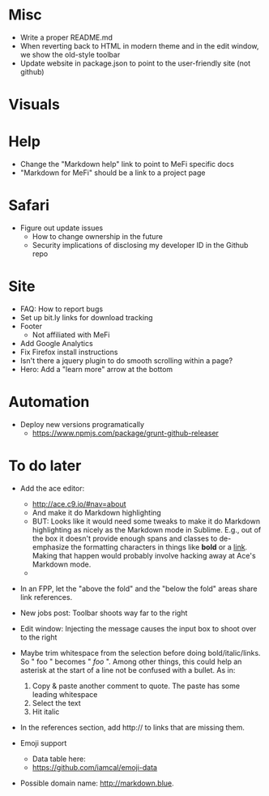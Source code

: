 Misc
====
* Write a proper README.md
* When reverting back to HTML in modern theme and in the edit window, we show the old-style toolbar
* Update website in package.json to point to the user-friendly site (not github)

Visuals
=======

Help
====
* Change the "Markdown help" link to point to MeFi specific docs
* "Markdown for MeFi" should be a link to a project page

Safari
======
* Figure out update issues 
    - How to change ownership in the future
    - Security implications of disclosing my developer ID in the Github repo

Site
====
* FAQ: How to report bugs
* Set up bit.ly links for download tracking
* Footer
    - Not affiliated with MeFi
* Add Google Analytics
* Fix Firefox install instructions
* Isn't there a jquery plugin to do smooth scrolling within a page?
* Hero: Add a "learn more" arrow at the bottom

Automation
==========
* Deploy new versions programatically
    - https://www.npmjs.com/package/grunt-github-releaser




To do later
===========
* Add the ace editor:
    - http://ace.c9.io/#nav=about
    - And make it do Markdown highlighting
    - BUT: Looks like it would need some tweaks to make it do Markdown highlighting as nicely as the Markdown mode in Sublime. E.g., out of the box it doesn't provide enough spans and classes to de-emphasize the formatting characters in things like **bold** or a [link](http://google.com). Making that happen would probably involve hacking away at Ace's Markdown mode.
    - 
* In an FPP, let the "above the fold" and the "below the fold" areas share link references.

* New jobs post: Toolbar shoots way far to the right
* Edit window: Injecting the message causes the input box to shoot over to the right

* Maybe trim whitespace from the selection before doing bold/italic/links. So " foo " becomes " *foo* ". Among other things, this could help an asterisk at the start of a line not be confused with a bullet. As in:
    1. Copy & paste another comment to quote. The paste has some leading whitespace
    2. Select the text
    3. Hit italic
* In the references section, add http:// to links that are missing them.

* Emoji support
    - Data table here:
    - https://github.com/iamcal/emoji-data

* Possible domain name: http://markdown.blue.



